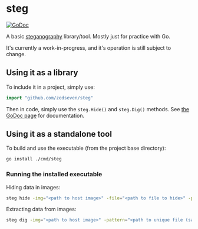# steg
[![GoDoc](https://godoc.org/github.com/zedseven/steg?status.svg)](https://godoc.org/github.com/zedseven/steg)

A basic [steganography](https://en.wikipedia.org/wiki/Steganography) library/tool. Mostly just for practice with Go.

It's currently a work-in-progress, and it's operation is still subject to change.

## Using it as a library
To include it in a project, simply use:
```go
import "github.com/zedseven/steg"
```

Then in code, simply use the `steg.Hide()` and `steg.Dig()` methods. See [the GoDoc page](https://godoc.org/github.com/zedseven/steg) for documentation.

## Using it as a standalone tool

To build and use the executable (from the project base directory):

```bash
go install ./cmd/steg
```

### Running the installed executable

Hiding data in images:

```bash
steg hide -img="<path to host image>" -file="<path to file to hide>" -pattern="<path to unique file>" -out="<path to output file to>"
```

Extracting data from images:

```bash
steg dig -img="<path to host image>" -pattern="<path to unique file (same as used when hiding)>" -out="<path to output file to>"
```
